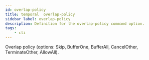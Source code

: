 ```yaml
---
id: overlap-policy
title: temporal  overlap-policy
sidebar_label: overlap-policy
description: Definition for the overlap-policy command option.
tags:
	- cli
---
```

Overlap policy (options: Skip, BufferOne, BufferAll, CancelOther, TerminateOther, AllowAll).
